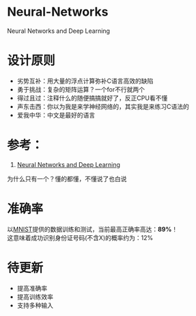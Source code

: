 # Neural-Networks
Neural Networks and Deep Learning


# 设计原则
* 劣势互补：用大量的浮点计算弥补C语言高效的缺陷  
* 勇于挑战：复杂的矩阵运算？一个for不行就两个  
* 得过且过：注释什么的随便搞搞就好了，反正CPU看不懂  
* 声东击西：你以为我是来学神经网络的，其实我是来练习C语法的  
* 爱我中华：中文是最好的语言  

# 参考：

1. [Neural Networks and Deep Learning](http://neuralnetworksanddeeplearning.com/)

为什么只有一个？懂的都懂，不懂说了也白说  


# 准确率

以[MNIST](http://yann.lecun.com/exdb/mnist/)提供的数据训练和测试，当前最高正确率高达：**89%**！  
这意味着成功识别身份证号码(不含X)的概率约为：12%  

# 待更新

* 提高准确率
* 提高训练效率
* 支持多种输入

